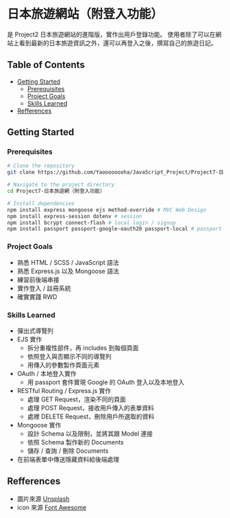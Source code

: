 # 日本旅遊網站（附登入功能）

是 Project2 日本旅遊網站的進階版，實作出用戶登錄功能。
使用者除了可以在網站上看到最新的日本旅遊資訊之外，還可以再登入之後，撰寫自己的旅遊日記。

## Table of Contents

- [Getting Started](#getting-started)
  - [Prerequisites](#prerequisites)
  - [Project Goals](#project-goals)
  - [Skills Learned](#skills-learned)
- [Refferences](#refferences)

## Getting Started

### Prerequisites

```bash
# Clone the repository
git clone https://github.com/Yaoooooooha/JavaScript_Project/Project7-日本旅遊網（附登入功能）.git

# Navigate to the project directory
cd Project7-日本旅遊網（附登入功能）

# Install dependencies
npm install express mongoose ejs method-override # MVC Web Design
npm install express-session dotenv # session
npm install bcrypt connect-flash # local login / signup
npm install passport passport-google-oauth20 passport-local # passport for google OAuth / lacal
```

### Project Goals

- 熟悉 HTML / SCSS / JavaScript 語法
- 熟悉 Express.js 以及 Mongoose 語法
- 練習前後端串接
- 實作登入 / 註冊系統
- 確實實踐 RWD

### Skills Learned

- 彈出式導覽列
- EJS 實作
  - 拆分重複性部件，再 includes 到每個頁面
  - 依照登入與否顯示不同的導覽列
  - 用傳入的參數製作頁面元素
- OAuth / 本地登入實作
  - 用 passport 套件實現 Google 的 OAuth 登入以及本地登入
- RESTful Routing / Express.js 實作
  - 處理 GET Request，渲染不同的頁面
  - 處理 POST Request，接收用戶傳入的表單資料
  - 處裡 DELETE Request，刪除用戶所選取的資料
- Mongoose 實作
  - 設計 Schema 以及限制，並將其跟 Model 連接
  - 依照 Schema 製作新的 Documents
  - 儲存 / 查詢 / 刪除 Documents
- 在前端表單中傳送隱藏資料給後端處理

## Refferences

- 圖片來源 [Unsplash](https://unsplash.com/)
- icon 來源 [Font Awesome](https://fontawesome.com/icons)
